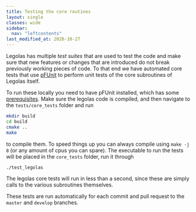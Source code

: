 ```yaml
---
title: Testing the core routines
layout: single
classes: wide
sidebar:
  nav: "leftcontents"
last_modified_at: 2020-10-27
---
```


Legolas has multiple _test suites_ that are used to test the code and make sure that new features or changes that are
introduced do not break previously working pieces of code.
To that end we have automated core tests that use [pFUnit](https://github.com/Goddard-Fortran-Ecosystem/pFUnit) to
perform unit tests of the core subroutines of Legolas itself.

To run these locally you need to have pFUnit installed, which has some
[prerequisites](https://github.com/Goddard-Fortran-Ecosystem/pFUnit#prerequisites). Make sure the legolas code is
compiled, and then navigate to the `tests/core_tests` folder and run
```bash
mkdir build
cd build
cmake ..
make
```
to compile them. To speed things up you can always compile using `make -j 8` (or any amount of cpus you can spare).
The executable to run the tests will be placed in the `core_tests` folder, run it through
```bash
./test_legolas
```
The legolas core tests will run in less than a second, since these are simply calls to the various subroutines
themselves.

These tests are run automatically for each commit and pull request to the `master` and `develop` branches.
